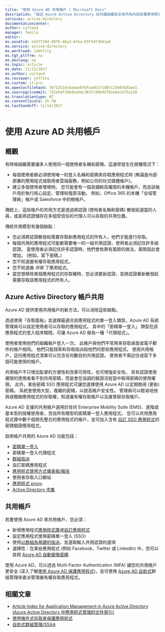 ```yaml
---
title: "使用 Azure AD 共用帳戶 | Microsoft Docs"
description: "描述 Azure Active Directory 如何讓組織安全地共用內部部署應用程式和取用者雲端服務的帳戶。"
services: active-directory
documentationcenter: 
author: curtand
manager: femila
editor: 
ms.assetid: e2d77104-d978-46a3-bfea-03ffdf3b61e6
ms.service: active-directory
ms.workload: identity
ms.tgt_pltfrm: na
ms.devlang: na
ms.topic: article
ms.date: 11/13/2017
ms.author: curtand
ms.reviewer: jeffsta
ms.custom: it-pro
ms.openlocfilehash: 76f1251dc6abae6f0faadb171d87c23607b03ae1
ms.sourcegitcommit: 732e5df390dea94c363fc99b9d781e64cb75e220
ms.translationtype: HT
ms.contentlocale: zh-TW
ms.lasthandoff: 11/14/2017
---
```

# <a name="sharing-accounts-with-azure-ad"></a>使用 Azure AD 共用帳戶
## <a name="overview"></a>概觀
有時候組織需要讓多人使用同一個使用者名稱和密碼，這通常發生在兩種情況下：

* 每個使用者都必須使用唯一的登入名稱和密碼來存取應用程式時 (無論是內部部署的應用程式或取用者雲端服務，例如公司的社交媒體帳戶)。
* 建立多個使用者環境時。 您可能會有一個具備較高權限的本機帳戶，而且該帳戶用於執行核心設定、管理和復原活動。 例如，Office 365 的本機「全域管理員」帳戶或 Salesforce 中的根帳戶。

傳統上，這些帳戶的共用方式是透過將認證 (使用者名稱和密碼) 散發給適當的人員，或是將認證儲存在多個受信任的代理人可以存取的共用位置。

傳統共用模型有幾個缺點：

* 您必須將認證散發給需要存取新應用程式的所有人，他們才能進行存取。
* 每個共用的應用程式可能都需要唯一的一組共用認證，使用者必須記住許多組認證。 當使用者必須記住許多認證時，他們會依靠有風險的做法，風險因此會增加。 (例如，寫下密碼。)
* 您不知道誰有權存取應用程式。
* 您不知道誰 *存取* 了應用程式。
* 當您想移除某個應用程式的存取權時，您必須更新認證，並將認證重新散發給需要存取該應用程式的所有人。

## <a name="azure-active-directory-account-sharing"></a>Azure Active Directory 帳戶共用
Azure AD 提供使用共用帳戶的新方法，可以消除這些缺點。

透過使用「存取面板」並選擇最適合該應用程式的單一登入類型，Azure AD 系統管理員可以設定使用者可以存取的應用程式。 其中的「密碼單一登入」 類型在該應用程式的登入程序期間，可讓 Azure AD 做為一種「代理程式」。

使用者使用他們的組織帳戶登入一次。 此帳戶與他們平常用來存取桌面或電子郵件的帳戶相同。 他們只能探索和存取指派給他們的那些應用程式。 使用共用帳戶，這份應用程式清單可以包含任何數目的共用認證。 使用者不需記住或寫下多個可能使用的帳戶。

共用帳戶不只增加監督的方便性和改善可用性，也可增強安全性。 具有認證使用權限的使用者看不到共用密碼，而是會在協調的驗證流程當中取得密碼的使用權限。 此外，某些密碼 SSO 應用程式可讓您選擇使用 Azure AD 以定期換用 (更新) 密碼。 系統會使用大型、複雜的密碼，以提高帳戶安全性。 管理員可以輕易地授與或撤銷應用程式的存取權，知道誰有權存取帳戶以及誰曾經存取帳戶。

Azure AD 支援的共用帳戶適用於任何 Enterprise Mobility Suite (EMS)、進階或基本型的授權使用者，含括所有類型的密碼單一登入應用程式。 您可以共用應用程式庫中數千個預先整合的應用程式的帳戶，並可加入含有 [自訂 SSO 應用程式](active-directory-enterprise-apps-manage-sso.md)的密碼驗證應用程式。

啟用帳戶共用的 Azure AD 功能包括：

* [密碼單一登入](active-directory-appssoaccess-whatis.md#password-based-single-sign-on)
* 密碼單一登入代理程式
* [群組指派](active-directory-accessmanagement-self-service-group-management.md)
* 自訂密碼應用程式
* [應用程式使用方式儀表板/報告](active-directory-passwords-get-insights.md)
* 使用者存取入口網站
* [應用程式 proxy](active-directory-application-proxy-get-started.md)
* [Active Directory 市集](https://azure.microsoft.com/marketplace/active-directory/all/)

## <a name="sharing-an-account"></a>共用帳戶
若要使用 Azure AD 來共用帳戶，您必須：

* 新增應用程式[應用程式庫](https://azure.microsoft.com/marketplace/active-directory/)或[自訂應用程式](http://blogs.technet.com/b/ad/archive/2015/06/17/bring-your-own-app-with-azure-ad-self-service-saml-configuration-gt-now-in-preview.aspx)
* 設定應用程式使用密碼單一登入 (SSO)
* 使用[以群組為基礎的指派](active-directory-accessmanagement-group-saasapps.md)，並選取輸入共用認證的選項
* 選擇性：在某些應用程式 (例如 Facebook、Twitter 或 LinkedIn) 中，您可以啟用 [Azure AD 自動變換密碼](http://blogs.technet.com/b/ad/archive/2015/02/20/azure-ad-automated-password-roll-over-for-facebook-twitter-and-linkedin-now-in-preview.aspx)

使用 Azure AD，可以透過 Multi-Factor Authentication (MFA) 讓您的共用帳戶更安全 (深入了解[使用 Azure AD 保護應用程式](../multi-factor-authentication/multi-factor-authentication-get-started.md))，並可使用 [Azure AD 自助式](active-directory-accessmanagement-self-service-group-management.md)群組管理來委派管理誰有權存取應用程式。

## <a name="related-articles"></a>相關文章
* [Article Index for Application Management in Azure Active Directory (Azure Active Directory 中應用程式管理的文件索引)](active-directory-apps-index.md)
* [使用條件式存取來保護應用程式](active-directory-conditional-access-azure-portal.md)
* [自助式群組管理/SSAA](active-directory-accessmanagement-self-service-group-management.md)


